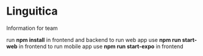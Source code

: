 # Linguitica

Information for team

run **npm install** in frontend and backend
to run web app use **npm run start-web** in frontend
to run mobile app use **npm run start-expo** in frontend
